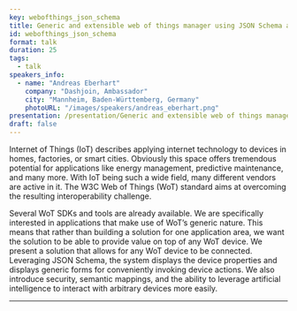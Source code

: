 ```yaml
---
key: webofthings_json_schema
title: Generic and extensible web of things manager using JSON Schema and AI
id: webofthings_json_schema
format: talk
duration: 25
tags:
  - talk
speakers_info:
  - name: "Andreas Eberhart"
    company: "Dashjoin, Ambassador"
    city: "Mannheim, Baden-Württemberg, Germany"
    photoURL: "/images/speakers/andreas_eberhart.png"
presentation: /presentation/Generic and extensible web of things manager.pdf
draft: false
---
```


Internet of Things (IoT) describes applying internet technology to devices in homes, factories, or smart cities. Obviously this space offers tremendous potential for applications like energy management, predictive maintenance, and many more. With IoT being such a wide field, many different vendors are active in it. The W3C Web of Things (WoT) standard aims at overcoming the resulting interoperability challenge.

Several WoT SDKs and tools are already available. We are specifically interested in applications that make use of WoT’s generic nature. This means that rather than building a solution for one application area, we want the solution to be able to provide value on top of any WoT device. We present a solution that allows for any WoT device to be connected. Leveraging JSON Schema, the system displays the device properties and displays generic forms for conveniently invoking device actions. We also introduce security, semantic mappings, and the ability to leverage artificial intelligence to interact with arbitrary devices more easily.

---


